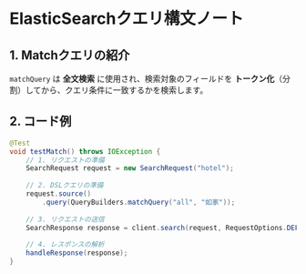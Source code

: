 # ElasticSearchクエリ構文ノート

## 1. Matchクエリの紹介
`matchQuery` は **全文検索** に使用され、検索対象のフィールドを **トークン化**（分割）してから、クエリ条件に一致するかを検索します。

## 2. コード例

```java
@Test
void testMatch() throws IOException {
    // 1. リクエストの準備
    SearchRequest request = new SearchRequest("hotel");
    
    // 2. DSLクエリの準備
    request.source()
        .query(QueryBuilders.matchQuery("all", "如家"));
    
    // 3. リクエストの送信
    SearchResponse response = client.search(request, RequestOptions.DEFAULT);
    
    // 4. レスポンスの解析
    handleResponse(response);
}
```
